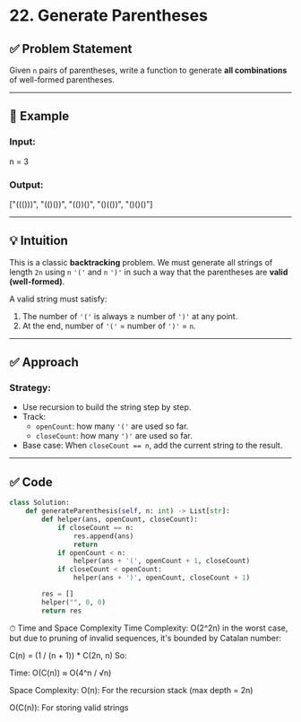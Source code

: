# 22. Generate Parentheses

## ✅ Problem Statement

Given `n` pairs of parentheses, write a function to generate **all combinations** of well-formed parentheses.

---

## 🧪 Example

### Input:
n = 3

### Output:
["((()))", "(()())", "(())()", "()(())", "()()()"]

---

## 💡 Intuition

This is a classic **backtracking** problem. We must generate all strings of length `2n` using `n` `'('` and `n` `')'` in such a way that the parentheses are **valid (well-formed)**.

A valid string must satisfy:
1. The number of `'('` is always ≥ number of `')'` at any point.
2. At the end, number of `'('` = number of `')'` = `n`.

---

## ✅ Approach

### Strategy:
- Use recursion to build the string step by step.
- Track:
  - `openCount`: how many `'('` are used so far.
  - `closeCount`: how many `')'` are used so far.
- Base case: When `closeCount == n`, add the current string to the result.

---

## ✅ Code

```python
class Solution:
    def generateParenthesis(self, n: int) -> List[str]:
        def helper(ans, openCount, closeCount):
            if closeCount == n:
                res.append(ans)
                return
            if openCount < n:
                helper(ans + '(', openCount + 1, closeCount)
            if closeCount < openCount:
                helper(ans + ')', openCount, closeCount + 1)

        res = []
        helper("", 0, 0)
        return res
```
⏱ Time and Space Complexity
Time Complexity:
O(2^2n) in the worst case, but due to pruning of invalid sequences, it's bounded by Catalan number:


C(n) = (1 / (n + 1)) * C(2n, n)
So:

Time: O(C(n)) ≈ O(4^n / √n)

Space Complexity:
O(n): For the recursion stack (max depth = 2n)

O(C(n)): For storing valid strings
